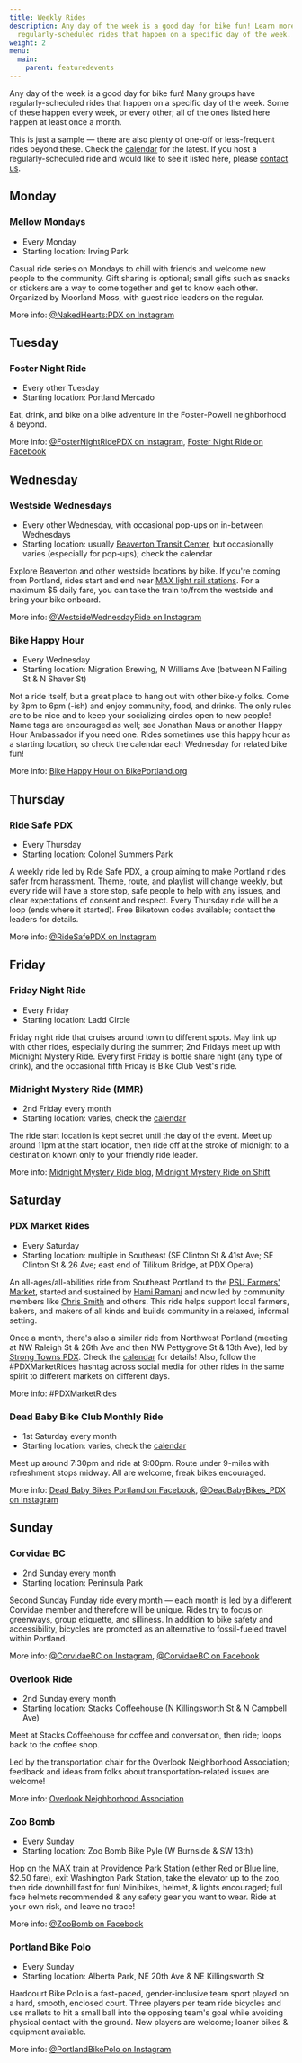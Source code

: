 ```yaml
---
title: Weekly Rides
description: Any day of the week is a good day for bike fun! Learn more about
  regularly-scheduled rides that happen on a specific day of the week.
weight: 2
menu:
  main:
    parent: featuredevents
---
```

Any day of the week is a good day for bike fun! Many groups have regularly-scheduled rides that happen on a specific day of the week. Some of these happen every week, or every other; all of the ones listed here happen at least once a month.

This is just a sample — there are also plenty of one-off or less-frequent rides beyond these. Check the [calendar](https://www.shift2bikes.org/calendar/) for the latest. If you host a regularly-scheduled ride and would like to see it listed here, please [contact us](https://www.shift2bikes.org/pages/contact/).

## Monday

### Mellow Mondays
* Every Monday
* Starting location: Irving Park

Casual ride series on Mondays to chill with friends and welcome new people to the community. Gift sharing is optional; small gifts such as snacks or stickers are a way to come together and get to know each other. Organized by Moorland Moss, with guest ride leaders on the regular.

More info: [@NakedHearts:PDX on Instagram](https://instagram.com/nakedhearts.pdx/)

## Tuesday

### Foster Night Ride
* Every other Tuesday <!-- (opposite Twosday Road Rascals) -->
* Starting location: Portland Mercado

Eat, drink, and bike on a bike adventure in the Foster-Powell neighborhood & beyond.

More info: [@FosterNightRidePDX on Instagram](https://www.instagram.com/fosternightridepdx/), [Foster Night Ride on Facebook](https://www.facebook.com/foponr/)

<!--
### Twosday Road Rascals (TRR)
* Every other Tuesday (opposite Foster Night Ride)
* Starting location: Irving Park

Laid back social ride, with new riders and leaders encouraged — contact the ride leaders if you're interested in leading.

More info: [Twosday Road Rascals on Facebook](https://www.facebook.com/groups/1885750641672755/about/)
-->

## Wednesday

### Westside Wednesdays
* Every other Wednesday, with occasional pop-ups on in-between Wednesdays
* Starting location: usually [Beaverton Transit Center](https://trimet.org/transitcenters/index.htm#beaverton), but occasionally varies (especially for pop-ups); check the calendar

Explore Beaverton and other westside locations by bike. If you're coming from Portland, rides start and end near [MAX light rail stations](https://trimet.org/max/index.htm). For a maximum $5 daily fare, you can take the train to/from the westside and bring your bike onboard.

More info: [@WestsideWednesdayRide on Instagram](https://www.instagram.com/westsidewednesdayride/)

### Bike Happy Hour
* Every Wednesday
* Starting location: Migration Brewing, N Williams Ave (between N Failing St & N Shaver St)

Not a ride itself, but a great place to hang out with other bike-y folks. Come by 3pm to 6pm (-ish) and enjoy community, food, and drinks. The only rules are to be nice and to keep your socializing circles open to new people! Name tags are encouraged as well; see Jonathan Maus or another Happy Hour Ambassador if you need one. Rides sometimes use this happy hour as a starting location, so check the calendar each Wednesday for related bike fun!

More info: [Bike Happy Hour on BikePortland.org](https://bikeportland.org/bikehappyhour)


## Thursday

### Ride Safe PDX
* Every Thursday
* Starting location: Colonel Summers Park

A weekly ride led by Ride Safe PDX, a group aiming to make Portland rides safer from harassment. Theme, route, and playlist will change weekly, but every ride will have a store stop, safe people to help with any issues, and clear expectations of consent and respect. Every Thursday ride will be a loop (ends where it started). Free Biketown codes available; contact the leaders for details.

More info: [@RideSafePDX on Instagram](https://www.instagram.com/ridesafepdx/)

<!--
### Thursday Night Ride (TNR)
* Every Thursday
* Starting location: Salmon Street Fountain

Thursday Night Ride (TNR) is a year-round weekly social bike ride. Route varies between 10-17 miles, all through the city of Portland, at a social pace.

More info: [@PortlandUrbanBike on Facebook](https://www.facebook.com/PortlandUrbanBike)
-->

## Friday

### Friday Night Ride
* Every Friday
* Starting location: Ladd Circle

Friday night ride that cruises around town to different spots. May link up with other rides, especially during the summer; 2nd Fridays meet up with Midnight Mystery Ride. Every first Friday is bottle share night (any type of drink), and the occasional fifth Friday is Bike Club Vest's ride.

### Midnight Mystery Ride (MMR)
* 2nd Friday every month
* Starting location: varies, check the [calendar](https://www.shift2bikes.org/calendar/)

The ride start location is kept secret until the day of the event. Meet up around 11pm at the start location, then ride off at the stroke of midnight to a destination known only to your friendly ride leader.

More info: [Midnight Mystery Ride blog](https://midnightmysteryride.wordpress.com/), [Midnight Mystery Ride on Shift](https://www.shift2bikes.org/pages/mmr/)

## Saturday

### PDX Market Rides
* Every Saturday
* Starting location: multiple in Southeast (SE Clinton St & 41st Ave; SE Clinton St & 26 Ave; east end of Tilikum Bridge, at PDX Opera)

An all-ages/all-abilities ride from Southeast Portland to the [PSU Farmers' Market](https://www.portlandfarmersmarket.org/our-markets/psu/), started and sustained by [Hami Ramani](https://instagram.com/hamiramani) and now led by community members like [Chris Smith](https://bsky.app/profile/chrissmithus.bsky.social) and others. This ride helps support local farmers, bakers, and makers of all kinds and builds community in a relaxed, informal setting.

Once a month, there's also a similar ride from Northwest Portland (meeting at NW Raleigh St & 26th Ave and then NW Pettygrove St & 13th Ave), led by [Strong Towns PDX](https://www.strongtownspdx.org/). Check the [calendar](https://www.shift2bikes.org/calendar/) for details! Also, follow the #PDXMarketRides hashtag across social media for other rides in the same spirit to different markets on different days.

More info: #PDXMarketRides

### Dead Baby Bike Club Monthly Ride
* 1st Saturday every month
* Starting location: varies, check the [calendar](https://www.shift2bikes.org/calendar/)

Meet up around 7:30pm and ride at 9:00pm. Route under 9-miles with refreshment stops midway. All are welcome, freak bikes encouraged. 

More info: [Dead Baby Bikes Portland on Facebook](https://www.facebook.com/groups/426657747988717/events/), [@DeadBabyBikes_PDX on Instagram](https://www.instagram.com/deadbabybikes_pdx/)

## Sunday

### Corvidae BC
* 2nd Sunday every month
* Starting location: Peninsula Park

Second Sunday Funday ride every month — each month is led by a different Corvidae member and therefore will be unique. Rides try to focus on greenways, group etiquette, and silliness. In addition to bike safety and accessibility, bicycles are promoted as an alternative to fossil-fueled travel within Portland.

More info: [@CorvidaeBC on Instagram](https://www.instagram.com/corvidaebc/), [@CorvidaeBC on Facebook](https://www.facebook.com/corvidaeBC/)

### Overlook Ride
* 2nd Sunday every month
* Starting location: Stacks Coffeehouse (N Killingsworth St & N Campbell Ave)

Meet at Stacks Coffeehouse for coffee and conversation, then ride; loops back to the coffee shop.

Led by the transportation chair for the Overlook Neighborhood Association; feedback and ideas from folks about transportation-related issues are welcome!

More info: [Overlook Neighborhood Association](https://overlookneighborhood.org/)

### Zoo Bomb
* Every Sunday
* Starting location: Zoo Bomb Bike Pyle (W Burnside & SW 13th)

Hop on the MAX train at Providence Park Station (either Red or Blue line, $2.50 fare), exit Washington Park Station, take the elevator up to the zoo, then ride downhill fast for fun! Minibikes, helmet, & lights encouraged; full face helmets recommended & any safety gear you want to wear. Ride at your own risk, and leave no trace!

More info: [@ZooBomb on Facebook](https://www.facebook.com/groups/2232941380)

### Portland Bike Polo
* Every Sunday
* Starting location: Alberta Park, NE 20th Ave & NE Killingsworth St

Hardcourt Bike Polo is a fast-paced, gender-inclusive team sport played on a hard, smooth, enclosed court. Three players per team ride bicycles and use mallets to hit a small ball into the opposing team's goal while avoiding physical contact with the ground. New players are welcome; loaner bikes & equipment available.

More info: [@PortlandBikePolo on Instagram](http://instagram.com/portlandbikepolo)